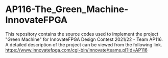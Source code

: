 # AP116-The_Green_Machine-InnovateFPGA

This repository contains the source codes used to implement the project "Green Machine" for InnovateFPGA Design Contest 2021/22 - Team AP116.\
A detailed description of the project can be viewed from the following link.\
https://www.innovatefpga.com/cgi-bin/innovate/teams.pl?Id=AP116
